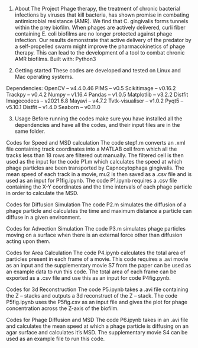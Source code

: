 1.	About The Project
Phage therapy, the treatment of chronic bacterial infections by viruses that kill bacteria, has shown promise in combating antimicrobial resistance (AMR). We find that C. gingivalis forms tunnels within the prey biofilm. When phages are actively delivered, curli fiber containing E. coli biofilms are no longer protected against phage infection. Our results demonstrate that active delivery of the predator by a self-propelled swarm might improve the pharmacokinetics of phage therapy. This can lead to the development of a tool to combat chronic AMR biofilms. 
  Built with: Python3




2.	Getting started
These codes are developed and tested on Linux and Mac operating systems.

Dependencies: 
              OpenCV – v4.4.0.46
              PIMS – v0.5
              Scikitimage – v0.16.2
              Trackpy – v0.4.2
              Numpy – v1.16.4
              Pandas – v1.0.5
              Matplotlib – v3.2.2
              Distfit 
              Imagecodecs – v2021.6.8
              Mayavi – v4.7.2
              Tvtk-visualiser – v1.0.2
              Pyqt5 – v5.10.1
              Distfit – v1.4.0 
              Seaborn – v0.11.0 
               



3.	Usage 
Before running the codes make sure you have installed all the dependencies and have all the codes, and their input files are in the same folder.

Codes for Speed and MSD calculation
The code step1.m converts an .xml file containing track coordinates into a MATLAB cell from which all the tracks less than 18 rows are filtered out manually. The filtered cell is then used as the input for the code P1.m which calculates the speed at which phage particles are been transported by Capnocytophaga gingivalis. The mean speed of each track in a movie, mu2 is then saved as a .csv file and is used as an input for P1fig.ipynb. The code P1.ipynb requires a .csv file containing the X-Y coordinates and the time intervals of each phage particle in order to calculate the MSD. 

Codes for Diffusion Simulation
The code P2.m simulates the diffusion of a phage particle and calculates the time and maximum distance a particle can diffuse in a given environment.

Codes for Advection Simulation
The code P3.m simulates phage particles moving on a surface when there is an external force other than diffusion acting upon them. 

Codes for Area Calculation
              The code P4.ipynb calculates the total area of particles present in each frame of a 
              movie. This code requires a .avi movie as an input and the supplementary movie S7 
              from the paper can be used as an example data to run this code. The total area of 
              each frame can be exported as a .csv file and use this as an input for code 
              P4fig.pynb.

Codes for 3d Reconstruction
The code P5.ipynb takes a .avi file containing the Z – stacks and outputs a 3d reconstruct of the Z – stack. The code P5fig.ipynb uses the P5fig.csv as an input file and gives the plot for phage concentration across the Z-axis of the biofilm.

Codes for Phage Diffusion and MSD
The code P6.ipynb takes in an .avi file and calculates the mean speed at which a phage particle is diffusing on an agar surface and calculates it’s MSD. The supplementary movie S4 can be used as an example file to run this code.

